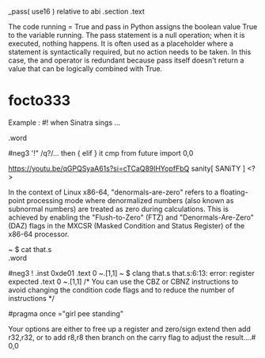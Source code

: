 _pass( use16 ) relative to abi
.section .text

The code running = True and pass in Python assigns the boolean value True to the variable running. The pass statement is a null operation; when it is executed, nothing happens. It is often used as a placeholder where a statement is syntactically required, but no action needs to be taken. In this case, the and operator is redundant because pass itself doesn't return a value that can be logically combined with True.

# focto333

Example : #! when Sinatra sings ...

.word

 #neg3 '!" /q?/...
 then { elif } it cmp from future import 0,0 

https://youtu.be/qGPQSyaA61s?si=cTCaQ89lHYopfFbQ
sanity[ SANiTY ]       <?>

In the context of Linux x86-64, "denormals-are-zero" refers to a floating-point processing mode where denormalized numbers (also known as subnormal numbers) are treated as zero during calculations. This is achieved by enabling the "Flush-to-Zero" (FTZ) and "Denormals-Are-Zero" (DAZ) flags in the MXCSR (Masked Condition and Status Register) of the x86-64 processor. 

~ $ cat that.s                                    
 .word

 #neg3 !
 .inst 0xde01
 .text 0 ~.[1,1]                                  ~ $ clang that.s
that.s:6:13: error: register expected
 .text 0 ~.[1,1]
/* You can use the CBZ or CBNZ instructions to avoid changing the condition code flags and to reduce the number of instructions */

#pragma once ="girl pee standing"

Your options are either to free up a register and zero/sign extend then add r32,r32, or to add r8,r8 then branch on the carry flag to adjust the result....# 0,0
